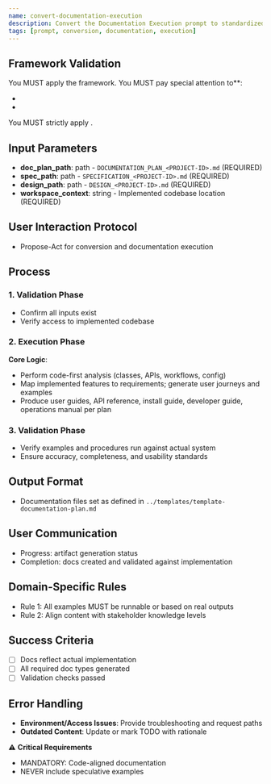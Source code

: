 ```yaml
---
name: convert-documentation-execution
description: Convert the Documentation Execution prompt to standardized template, preserving code-first documentation generation and validation
tags: [prompt, conversion, documentation, execution]
---
```


## Framework Validation
You MUST apply the <olaf-work-instructions> framework.
You MUST pay special attention to**:
- <olaf-general-role-and-behavior>
- <olaf-interaction-protocols>
You MUST strictly apply <olaf-framework-validation>.
 
## Input Parameters
- **doc_plan_path**: path - `DOCUMENTATION_PLAN_<PROJECT-ID>.md` (REQUIRED)
- **spec_path**: path - `SPECIFICATION_<PROJECT-ID>.md` (REQUIRED)
- **design_path**: path - `DESIGN_<PROJECT-ID>.md` (REQUIRED)
- **workspace_context**: string - Implemented codebase location (REQUIRED)

## User Interaction Protocol
- Propose-Act for conversion and documentation execution

## Process

### 1. Validation Phase
- Confirm all inputs exist
- Verify access to implemented codebase

### 2. Execution Phase
**Core Logic**:
- Perform code-first analysis (classes, APIs, workflows, config)
- Map implemented features to requirements; generate user journeys and examples
- Produce user guides, API reference, install guide, developer guide, operations manual per plan

### 3. Validation Phase
- Verify examples and procedures run against actual system
- Ensure accuracy, completeness, and usability standards

## Output Format
- Documentation files set as defined in `../templates/template-documentation-plan.md`

## User Communication
- Progress: artifact generation status
- Completion: docs created and validated against implementation

## Domain-Specific Rules
- Rule 1: All examples MUST be runnable or based on real outputs
- Rule 2: Align content with stakeholder knowledge levels

## Success Criteria
- [ ] Docs reflect actual implementation
- [ ] All required doc types generated
- [ ] Validation checks passed

## Error Handling
- **Environment/Access Issues**: Provide troubleshooting and request paths
- **Outdated Content**: Update or mark TODO with rationale

⚠️ **Critical Requirements**
- MANDATORY: Code-aligned documentation
- NEVER include speculative examples
